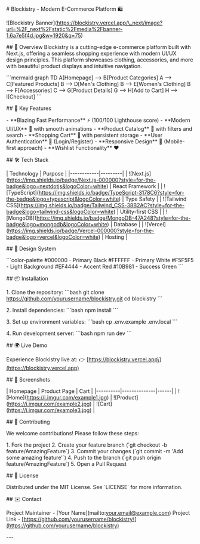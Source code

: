 \# Blockistry - Modern E-Commerce Platform 🛍️

!\[Blockistry
Banner\](https://blockistry.vercel.app/\_next/image?url=%2F_next%2Fstatic%2Fmedia%2Fbanner-1.6a7e5f4d.jpg&w=1920&q=75)

\## 🌟 Overview Blockistry is a cutting-edge e-commerce platform built
with Next.js, offering a seamless shopping experience with modern UI/UX
design principles. This platform showcases clothing, accessories, and
more with beautiful product displays and intuitive navigation.

\`\`\`mermaid graph TD A\[Homepage\] \--\> B\[Product Categories\] A
\--\> C\[Featured Products\] B \--\> D\[Men\'s Clothing\] B \--\>
E\[Women\'s Clothing\] B \--\> F\[Accessories\] C \--\> G\[Product
Details\] G \--\> H\[Add to Cart\] H \--\> I\[Checkout\] \`\`\`

\## 🚀 Key Features

\- \*\*Blazing Fast Performance\*\* ⚡ (100/100 Lighthouse score) -
\*\*Modern UI/UX\*\* 🎨 with smooth animations - \*\*Product Catalog\*\*
👕 with filters and search - \*\*Shopping Cart\*\* 🛒 with persistent
storage - \*\*User Authentication\*\* 🔐 (Login/Register) -
\*\*Responsive Design\*\* 📱 (Mobile-first approach) - \*\*Wishlist
Functionality\*\* ❤️

\## 🛠️ Tech Stack

\| Technology \| Purpose \|
\|\-\-\-\-\-\-\-\-\-\-\--\|\-\-\-\-\-\-\-\--\| \|
!\[Next.js\](https://img.shields.io/badge/Next.js-000000?style=for-the-badge&logo=nextdotjs&logoColor=white)
\| React Framework \| \|
!\[TypeScript\](https://img.shields.io/badge/TypeScript-3178C6?style=for-the-badge&logo=typescript&logoColor=white)
\| Type Safety \| \| !\[Tailwind
CSS\](https://img.shields.io/badge/Tailwind_CSS-38B2AC?style=for-the-badge&logo=tailwind-css&logoColor=white)
\| Utility-first CSS \| \|
!\[MongoDB\](https://img.shields.io/badge/MongoDB-47A248?style=for-the-badge&logo=mongodb&logoColor=white)
\| Database \| \|
!\[Vercel\](https://img.shields.io/badge/Vercel-000000?style=for-the-badge&logo=vercel&logoColor=white)
\| Hosting \|

\## 🎨 Design System

\`\`\`color-palette #000000 - Primary Black #FFFFFF - Primary White
#F5F5F5 - Light Background #EF4444 - Accent Red #10B981 - Success Green
\`\`\`

\## 📦 Installation

1\. Clone the repository: \`\`\`bash git clone
https://github.com/yourusername/blockistry.git cd blockistry \`\`\`

2\. Install dependencies: \`\`\`bash npm install \`\`\`

3\. Set up environment variables: \`\`\`bash cp .env.example .env.local
\`\`\`

4\. Run development server: \`\`\`bash npm run dev \`\`\`

\## 🌍 Live Demo

Experience Blockistry live at: 👉
\[https://blockistry.vercel.app\](https://blockistry.vercel.app)

\## 📸 Screenshots

\| Homepage \| Product Page \| Cart \|
\|\-\-\-\-\-\-\-\-\--\|\-\-\-\-\-\-\-\-\-\-\-\-\--\|\-\-\-\-\--\| \|
!\[Home\](https://i.imgur.com/example1.jpg) \|
!\[Product\](https://i.imgur.com/example2.jpg) \|
!\[Cart\](https://i.imgur.com/example3.jpg) \|

\## 🤝 Contributing

We welcome contributions! Please follow these steps:

1\. Fork the project 2. Create your feature branch (\`git checkout -b
feature/AmazingFeature\`) 3. Commit your changes (\`git commit -m \'Add
some amazing feature\'\`) 4. Push to the branch (\`git push origin
feature/AmazingFeature\`) 5. Open a Pull Request

\## 📜 License

Distributed under the MIT License. See \`LICENSE\` for more information.

\## ✉️ Contact

Project Maintainer - \[Your Name\](mailto:your.email@example.com)
Project Link -
\[https://github.com/yourusername/blockistry\](https://github.com/yourusername/blockistry)

\-\--

